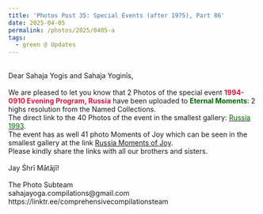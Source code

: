 ```yaml
---
title: 'Photos Post 35: Special Events (after 1975), Part 86'
date: 2025-04-05
permalink: /photos/2025/0405-a
tags:
  - green @ Updates
---
```


<p>
<br>
Dear Sahaja Yogis and Sahaja Yoginīs,<br>
<br>
We are pleased to let you know that 2 Photos of the special event <font color="Crimson"><b>1994-0910 Evening Program, Russia</b></font> have been uploaded to <font color="DarkGreen"><b>Eternal Moments</b></font>: 2 highs resolution from the Named Collections.<br>
The direct link to the 40 Photos of the event in the smallest gallery: <a href="https://eternalmoments.smugmug.com/Countries/Russia/1994"><font color="DarkGreen">Russia 1993</font></a>.<br>
The event has as well 41 photo Moments of Joy which can be seen in the smallest gallery at the link <a href="https://eternalmoments.smugmug.com/Countries/Russia/Moments-of-Joy"> Russia Moments of Joy</a>.<br>
Please kindly share the links with all our brothers and sisters.<br>
<br>
Jay Śhrī Mātājī!<br>
<br>
The Photo Subteam<br>
sahajayoga.compilations@gmail.com<br>
https://linktr.ee/comprehensivecompilationsteam
</p>